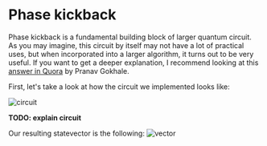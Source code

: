 # Phase kickback
Phase kickback is a fundamental building block of larger quantum circuit. As you may imagine, this circuit by itself may not have a lot of practical uses, but when incorporated into a larger algorithm, it turns out to be very useful. If you want to get a deeper explanation, I recommend looking at this [answer in Quora](https://qr.ae/pNZ46i) by Pranav Gokhale. 

First, let's take a look at how the circuit we implemented looks like:

![circuit](https://user-images.githubusercontent.com/63567458/104107674-69f72300-52be-11eb-8247-3f50a4f10721.jpg)


**TODO: explain circuit**

Our resulting statevector is the following:
![vector](https://user-images.githubusercontent.com/63567458/104107710-b04c8200-52be-11eb-9efa-97816d6c7121.jpg)
